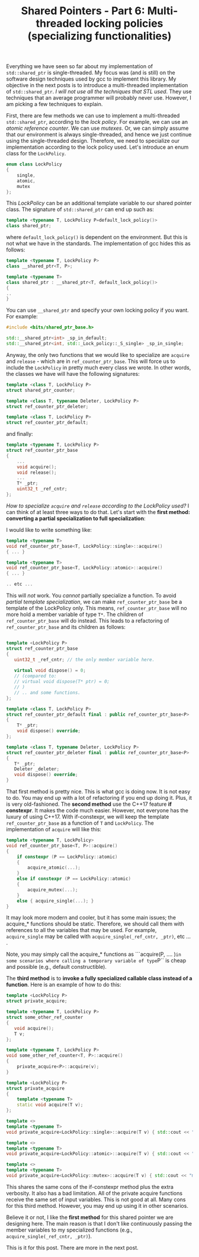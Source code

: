 ﻿---
layout: post
title: "Shared Pointers - Part 6: Multi-threaded locking policies (specializing functionalities)"
categories: C++
keywords: programming; C++
---

Everything we have seen so far about my implementation of ``std::shared_ptr`` is single-threaded. My focus was (and is still) on the software design techniques used by gcc to implement this library.  My objective in the next posts is to introduce a multi-threaded implementation of ``std::shared_ptr``. *I will not use all the techniques that STL used*. They use techniques that an average programmer will probably never use. However, I am picking a few techniques to explain. 

First, there are few methods we can use to implement a multi-threaded ``std::shared_ptr``, according to the *lock policy*. For example, we can use an *atomic reference counter*. We can use *mutexes*. Or, we can simply assume that our environment is always single-threaded, and hence we just continue using the single-threaded design. Therefore, we need to specialize our implementation according to the lock policy used.  Let's introduce an enum class for the ``LockPolicy``. 

```cpp
enum class LockPolicy
{
	single, 
	atomic, 
	mutex
}; 
```

This *LockPolicy* can be an additional template variable to our shared pointer class.  The signature of ``std::shared_ptr`` can end up such as: 

```cpp
template <typename T, LockPolicy P=default_lock_policy()>
class shared_ptr; 
```
where ``default_lock_policy()`` is dependent on the environment. But this is not what we have in the standards.  The implementation of gcc hides this as follows: 

```cpp 
template <typename T, LockPolicy P> 
class __shared_ptr<T, P>; 

template <typename T> 
class shared_ptr : __shared_ptr<T, default_lock_policy()>
{
.. 
} 
```

You can use ``__shared_ptr`` and specify your own locking policy if you want. For example: 

```cpp
#include <bits/shared_ptr_base.h> 

std::__shared_ptr<int> _sp_in_default;  
std::__shared_ptr<int, std::_Lock_policy::_S_single> _sp_in_single; 
```


Anyway, the only two functions that we would like to specialize are ``acquire`` and ``release`` - which are in ``ref_counter_ptr_base``.   This will force us to include the ``LockPolicy`` in pretty much every class we wrote.  In other words, the classes we have will have the following signatures: 

```cpp
template <class T, LockPolicy P> 
struct shared_ptr_counter;

template <class T, typename Deleter, LockPolicy P> 
struct ref_counter_ptr_deleter; 

template <class T, LockPolicy P> 
struct ref_counter_ptr_default; 
```

and finally: 
```cpp
template <typename T, LockPolicy P> 
struct ref_counter_ptr_base
{
	...
	void acquire(); 
	void release(); 
	...
	T* _ptr; 
	uint32_t _ref_cntr; 
}; 
```

*How to specialize ``acquire`` and ``release`` according to the LockPolicy used?* I can think of at least three ways to do that. Let's start with the **first method: converting a partial specialization to full specialization**: 

I would like to write something like: 
```cpp
template <typename T> 
void ref_counter_ptr_base<T, LockPolicy::single>::acquire() 
{ ... } 

template <typename T> 
void ref_counter_ptr_base<T, LockPolicy::atomic>::acquire() 
{ ... } 

.. etc ... 
```

This will *not* work. You *cannot* partially specialize a function. To avoid *partial template specialization*, we can make ``ref_counter_ptr_base`` be a template of the LockPolicy only. This means, ``ref_counter_ptr_base`` will no more hold a member variable of type ``T*``. The children of ``ref_counter_ptr_base`` will do instead.  This leads to a refactoring of ``ref_counter_ptr_base`` and its children as follows: 

```cpp

template <LockPolicy P> 
struct ref_counter_ptr_base
{
   uint32_t _ref_cntr; // the only member variable here. 
   
   virtual void dispose() = 0; 
   // (compared to: 
   // virtual void dispose(T* ptr) = 0; 
   // )
   // .. and some functions. 
};  

template <class T, LockPolicy P> 
struct ref_counter_ptr_default final : public ref_counter_ptr_base<P>
{
	T* _ptr; 
	void dispose() override; 
}; 

template <class T, typename Deleter, LockPolicy P> 
struct ref_counter_ptr_deleter final : public ref_counter_ptr_base<P>
{
   T* _ptr; 
   Deleter _deleter; 
   void dispose() override; 
} 
```

That first method is pretty nice. This is what gcc is doing now. It is not easy to do. You may end up with a lot of refactoring if you end up doing it. Plus, it is very old-fashioned.  The **second method** use the C++17 feature **if constexpr**. It makes the code much easier. However, not everyone has the luxury of using C++17. With if-constexpr, we will keep the template ``ref_counter_ptr_base`` as a function of ``T`` and ``LockPolicy``. The implementation of ``acquire`` will like this: 

```cpp
template <typename T, LockPolicy> 
void ref_counter_ptr_base<T, P>::acquire() 
{ 
	if constexpr (P == LockPolicy::atomic) 
	{
		acquire_atomic(...); 
	} 
	else if constexpr (P == LockPolicy::atomic) 
	{
		acquire_mutex(...);
	} 
	else { acquire_single(...); }
} 
```

It may look more modern and cooler, but it has some main issues; the acquire_* functions should be static. Therefore, we should call them with references to all the variables that may be used. For example, ``acquire_single`` may be called with ``acquire_single(_ref_cntr, _ptr)``, etc ... . 

Note, you may simply call the acquire_* functions as ```acquire(P, .... )`` in some scenarios where calling a temporary variable of type ``P`` is cheap and possible (e.g., default constructible).  

The **third method** is to **invoke a fully specialized callable class instead of a function**. Here is an example of how to do this: 

```cpp
template <LockPolicy P> 
struct private_acquire; 

template <typename T, LockPolicy P> 
struct some_other_ref_counter
{
   void acquire(); 
   T v;  
};

template <typename T, LockPolicy P>
void some_other_ref_counter<T, P>::acquire()
{ 
    private_acquire<P>::acquire(v); 
} 

template <LockPolicy P> 
struct private_acquire 
{
    template <typename T> 
    static void acquire(T v);
};

template <>
template <typename T> 
void private_acquire<LockPolicy::single>::acquire(T v) { std::cout << "single private_acquire \n"; }

template <>
template <typename T> 
void private_acquire<LockPolicy::atomic>::acquire(T v) { std::cout << "atomic private_acquire \n"; }

template <>
template <typename T> 
void private_acquire<LockPolicy::mutex>::acquire(T v) { std::cout << "mutex private_acquire \n"; }

``` 
 

This shares the same cons of the if-constexpr method plus the extra verbosity.  It also has a bad limitation. All of the private acquire functions receive the same set of input variables. This is not good at all. Many cons for this third method. However, you may end up using it in other scenarios. 

Believe it or not, I like the **first method** for this shared pointer we are designing here. The main reason is that I don't like continuously passing the member variables to my specialized functions (e.g., ``acquire_single(_ref_cntr, _ptr)``). 

This is it for this post. There are more in the next post. 